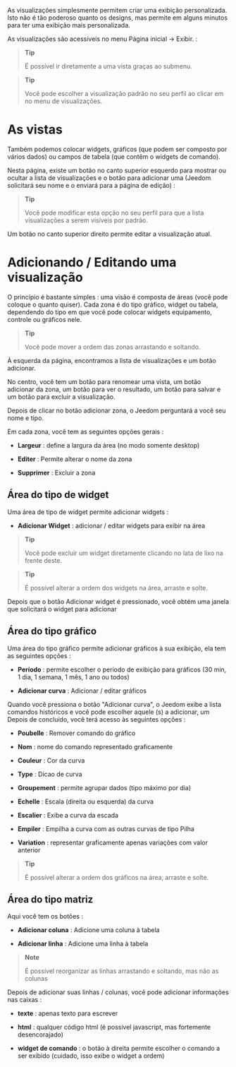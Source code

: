 As visualizações simplesmente permitem criar uma exibição personalizada. Isto
não é tão poderoso quanto os designs, mas permite em alguns
minutos para ter uma exibição mais personalizada.

As visualizações são acessíveis no menu Página inicial → Exibir. :

> **Tip**
>
> É possível ir diretamente a uma vista graças ao submenu.

> **Tip**
>
> Você pode escolher a visualização padrão no seu perfil ao clicar em
> no menu de visualizações.

As vistas 
========

Também podemos colocar widgets, gráficos (que podem ser
composto por vários dados) ou campos de tabela (que contêm o
widgets de comando).

Nesta página, existe um botão no canto superior esquerdo para mostrar ou
ocultar a lista de visualizações e o botão para adicionar uma
(Jeedom solicitará seu nome e o enviará para a página de edição) :

> **Tip**
>
> Você pode modificar esta opção no seu perfil para que a lista
> visualizações a serem visíveis por padrão.

Um botão no canto superior direito permite editar a visualização atual.

Adicionando / Editando uma visualização 
=======================

O princípio é bastante simples : uma visão é composta de áreas (você pode
coloque o quanto quiser). Cada zona é do tipo gráfico, widget
ou tabela, dependendo do tipo em que você pode colocar widgets
equipamento, controle ou gráficos nele.

> **Tip**
>
> Você pode mover a ordem das zonas arrastando e soltando.

À esquerda da página, encontramos a lista de visualizações e um
botão adicionar.

No centro, você tem um botão para renomear uma vista, um botão adicionar
da zona, um botão para ver o resultado, um botão para salvar e
um botão para excluir a visualização.

Depois de clicar no botão adicionar zona, o Jeedom perguntará a você
seu nome e tipo.

Em cada zona, você tem as seguintes opções gerais :

-   **Largeur** : define a largura da área (no modo
    somente desktop)

-   **Editer** : Permite alterar o nome da zona

-   **Supprimer** : Excluir a zona

Área do tipo de widget 
-------------------

Uma área de tipo de widget permite adicionar widgets :

-   **Adicionar Widget** : adicionar / editar widgets para
    exibir na área

> **Tip**
>
> Você pode excluir um widget diretamente clicando no
> lata de lixo na frente deste.

> **Tip**
>
> É possível alterar a ordem dos widgets na área,
> arraste e solte.

Depois que o botão Adicionar widget é pressionado, você obtém uma janela
que solicitará o widget para adicionar

Área do tipo gráfico 
----------------------

Uma área do tipo gráfico permite adicionar gráficos à sua exibição,
ela tem as seguintes opções :

-   **Período** : permite escolher o período de exibição para
    gráficos (30 min, 1 dia, 1 semana, 1 mês, 1 ano ou todos)

-   **Adicionar curva** : Adicionar / editar gráficos

Quando você pressiona o botão "Adicionar curva", o Jeedom exibe a lista
comandos históricos e você pode escolher aquele (s) a adicionar, um
Depois de concluído, você terá acesso às seguintes opções :

-   **Poubelle** : Remover comando do gráfico

-   **Nom** : nome do comando representado graficamente

-   **Couleur** : Cor da curva

-   **Type** : Dicao de curva

-   **Groupement** : permite agrupar dados (tipo máximo
    por dia)

-   **Echelle** : Escala (direita ou esquerda) da curva

-   **Escalier** : Exibe a curva da escada

-   **Empiler** : Empilha a curva com as outras curvas de tipo
    Pilha

-   **Variation** : representar graficamente apenas variações com valor
    anterior

> **Tip**
>
> É possível alterar a ordem dos gráficos na área,
> arraste e solte.

Área do tipo matriz 
--------------------

Aqui você tem os botões :

-   **Adicionar coluna** : Adicione uma coluna à tabela

-   **Adicionar linha** : Adicione uma linha à tabela

> **Note**
>
> É possível reorganizar as linhas arrastando e soltando, mas não
> as colunas

Depois de adicionar suas linhas / colunas, você pode adicionar
informações nas caixas :

-   **texte** : apenas texto para escrever

-   **html** : qualquer código html (é possível javascript, mas
    fortemente desencorajado)

-   **widget de comando** : o botão à direita permite escolher
    o comando a ser exibido (cuidado, isso exibe o widget
    a ordem)


